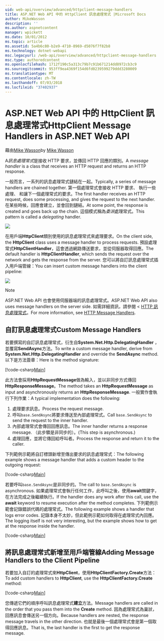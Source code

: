```yaml
---
uid: web-api/overview/advanced/httpclient-message-handlers
title: ASP.NET Web API 中的 HttpClient 訊息處理常式 |Microsoft Docs
author: MikeWasson
description: ''
ms.author: aspnetcontent
manager: wpickett
ms.date: 10/01/2012
ms.topic: article
ms.assetid: 5a4b6c80-b2e9-4710-8969-d5076f7f82b8
ms.technology: dotnet-webapi
msc.legacyurl: /web-api/overview/advanced/httpclient-message-handlers
msc.type: authoredcontent
ms.openlocfilehash: 1712f190c5a313c79b7c91b671214dd8972cb3c9
ms.sourcegitcommit: 953ff9ea4369f154d6fd0239599279ddd3280009
ms.translationtype: MT
ms.contentlocale: zh-TW
ms.lasthandoff: 07/03/2018
ms.locfileid: "37402937"
---
```

<a name="httpclient-message-handlers-in-aspnet-web-api"></a><span data-ttu-id="f4467-102">ASP.NET Web API 中的 HttpClient 訊息處理常式</span><span class="sxs-lookup"><span data-stu-id="f4467-102">HttpClient Message Handlers in ASP.NET Web API</span></span>
====================
<span data-ttu-id="f4467-103">藉由[Mike Wasson](https://github.com/MikeWasson)</span><span class="sxs-lookup"><span data-stu-id="f4467-103">by [Mike Wasson](https://github.com/MikeWasson)</span></span>

<span data-ttu-id="f4467-104">A*訊息處理常式*是接收 HTTP 要求，並傳回 HTTP 回應的類別。</span><span class="sxs-lookup"><span data-stu-id="f4467-104">A *message handler* is a class that receives an HTTP request and returns an HTTP response.</span></span>

<span data-ttu-id="f4467-105">一般而言，一系列的訊息處理常式鏈結在一起。</span><span class="sxs-lookup"><span data-stu-id="f4467-105">Typically, a series of message handlers are chained together.</span></span> <span data-ttu-id="f4467-106">第一個處理常式會接收 HTTP 要求、 執行一些處理、 和讓下一個處理常式的要求。</span><span class="sxs-lookup"><span data-stu-id="f4467-106">The first handler receives an HTTP request, does some processing, and gives the request to the next handler.</span></span> <span data-ttu-id="f4467-107">在某些時候，回應會建立，並會回到鏈結。</span><span class="sxs-lookup"><span data-stu-id="f4467-107">At some point, the response is created and goes back up the chain.</span></span> <span data-ttu-id="f4467-108">這個模式稱為*委派*處理常式。</span><span class="sxs-lookup"><span data-stu-id="f4467-108">This pattern is called a *delegating* handler.</span></span>

![](httpclient-message-handlers/_static/image1.png)

<span data-ttu-id="f4467-109">在用戶端**HttpClient**類別使用的訊息處理常式來處理要求。</span><span class="sxs-lookup"><span data-stu-id="f4467-109">On the client side, the **HttpClient** class uses a message handler to process requests.</span></span> <span data-ttu-id="f4467-110">預設處理常式**HttpClientHandler**，這會透過網路傳送要求，並從伺服器取得回應。</span><span class="sxs-lookup"><span data-stu-id="f4467-110">The default handler is **HttpClientHandler**, which sends the request over the network and gets the response from the server.</span></span> <span data-ttu-id="f4467-111">您可以將自訂訊息處理常式插入用戶端管線：</span><span class="sxs-lookup"><span data-stu-id="f4467-111">You can insert custom message handlers into the client pipeline:</span></span>

![](httpclient-message-handlers/_static/image2.png)

> [!NOTE]
> <span data-ttu-id="f4467-112">ASP.NET Web API 也會使用伺服器端的訊息處理常式。</span><span class="sxs-lookup"><span data-stu-id="f4467-112">ASP.NET Web API also uses message handlers on the server side.</span></span> <span data-ttu-id="f4467-113">如需詳細資訊，請參閱 < [HTTP 訊息處理常式](http-message-handlers.md)。</span><span class="sxs-lookup"><span data-stu-id="f4467-113">For more information, see [HTTP Message Handlers](http-message-handlers.md).</span></span>


## <a name="custom-message-handlers"></a><span data-ttu-id="f4467-114">自訂訊息處理常式</span><span class="sxs-lookup"><span data-stu-id="f4467-114">Custom Message Handlers</span></span>

<span data-ttu-id="f4467-115">若要撰寫的自訂訊息處理常式，衍生自**System.Net.Http.DelegatingHandler** ，並覆寫**SendAsync**方法。</span><span class="sxs-lookup"><span data-stu-id="f4467-115">To write a custom message handler, derive from **System.Net.Http.DelegatingHandler** and override the **SendAsync** method.</span></span> <span data-ttu-id="f4467-116">以下是方法簽章：</span><span class="sxs-lookup"><span data-stu-id="f4467-116">Here is the method signature:</span></span>

[!code-csharp[Main](httpclient-message-handlers/samples/sample1.cs)]

<span data-ttu-id="f4467-117">此方法會採用**HttpRequestMessage**做為輸入，並以非同步方式傳回**HttpResponseMessage**。</span><span class="sxs-lookup"><span data-stu-id="f4467-117">The method takes an **HttpRequestMessage** as input and asynchronously returns an **HttpResponseMessage**.</span></span> <span data-ttu-id="f4467-118">一般實作會執行下列作業：</span><span class="sxs-lookup"><span data-stu-id="f4467-118">A typical implementation does the following:</span></span>

1. <span data-ttu-id="f4467-119">處理要求訊息。</span><span class="sxs-lookup"><span data-stu-id="f4467-119">Process the request message.</span></span>
2. <span data-ttu-id="f4467-120">呼叫`base.SendAsync`將要求傳送至內部處理常式。</span><span class="sxs-lookup"><span data-stu-id="f4467-120">Call `base.SendAsync` to send the request to the inner handler.</span></span>
3. <span data-ttu-id="f4467-121">內部處理常式會傳回回應訊息。</span><span class="sxs-lookup"><span data-stu-id="f4467-121">The inner handler returns a response message.</span></span> <span data-ttu-id="f4467-122">（此步驟是非同步的）。</span><span class="sxs-lookup"><span data-stu-id="f4467-122">(This step is asynchronous.)</span></span>
4. <span data-ttu-id="f4467-123">處理回應，並將它傳回給呼叫者。</span><span class="sxs-lookup"><span data-stu-id="f4467-123">Process the response and return it to the caller.</span></span>

<span data-ttu-id="f4467-124">下列範例示範將自訂標頭新增至傳出要求的訊息處理常式：</span><span class="sxs-lookup"><span data-stu-id="f4467-124">The following example shows a message handler that adds a custom header to the outgoing request:</span></span>

[!code-csharp[Main](httpclient-message-handlers/samples/sample2.cs)]

<span data-ttu-id="f4467-125">若要呼叫`base.SendAsync`是非同步的。</span><span class="sxs-lookup"><span data-stu-id="f4467-125">The call to `base.SendAsync` is asynchronous.</span></span> <span data-ttu-id="f4467-126">如果處理常式會執行任何工作，此呼叫之後，使用**await**關鍵字，在方法完成之後繼續執行。</span><span class="sxs-lookup"><span data-stu-id="f4467-126">If the handler does any work after this call, use the **await** keyword to resume execution after the method completes.</span></span> <span data-ttu-id="f4467-127">下列範例示範會記錄錯誤代碼的處理常式。</span><span class="sxs-lookup"><span data-stu-id="f4467-127">The following example shows a handler that logs error codes.</span></span> <span data-ttu-id="f4467-128">記錄本身不太妙，但此範例示範如何取得在處理常式內回應。</span><span class="sxs-lookup"><span data-stu-id="f4467-128">The logging itself is not very interesting, but the example shows how to get at the response inside the handler.</span></span>

[!code-csharp[Main](httpclient-message-handlers/samples/sample3.cs?highlight=10,13)]

## <a name="adding-message-handlers-to-the-client-pipeline"></a><span data-ttu-id="f4467-129">將訊息處理常式新增至用戶端管線</span><span class="sxs-lookup"><span data-stu-id="f4467-129">Adding Message Handlers to the Client Pipeline</span></span>

<span data-ttu-id="f4467-130">若要加入自訂的處理常式來**HttpClient**，使用**HttpClientFactory.Create**方法：</span><span class="sxs-lookup"><span data-stu-id="f4467-130">To add custom handlers to **HttpClient**, use the **HttpClientFactory.Create** method:</span></span>

[!code-csharp[Main](httpclient-message-handlers/samples/sample4.cs)]

<span data-ttu-id="f4467-131">您傳遞它們的順序呼叫訊息處理常式**建立**方法。</span><span class="sxs-lookup"><span data-stu-id="f4467-131">Message handlers are called in the order that you pass them into the **Create** method.</span></span> <span data-ttu-id="f4467-132">因為處理常式為巢狀，回應訊息會傳送另一個方向。</span><span class="sxs-lookup"><span data-stu-id="f4467-132">Because handlers are nested, the response message travels in the other direction.</span></span> <span data-ttu-id="f4467-133">也就是最後一個處理常式會是第一個取得回應訊息。</span><span class="sxs-lookup"><span data-stu-id="f4467-133">That is, the last handler is the first to get the response message.</span></span>
